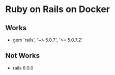 # Ruby on Rails on Docker

## Works
- gem 'rails', '~> 5.0.7', '>= 5.0.7.2'


## Not Works
- rails 6.0.0